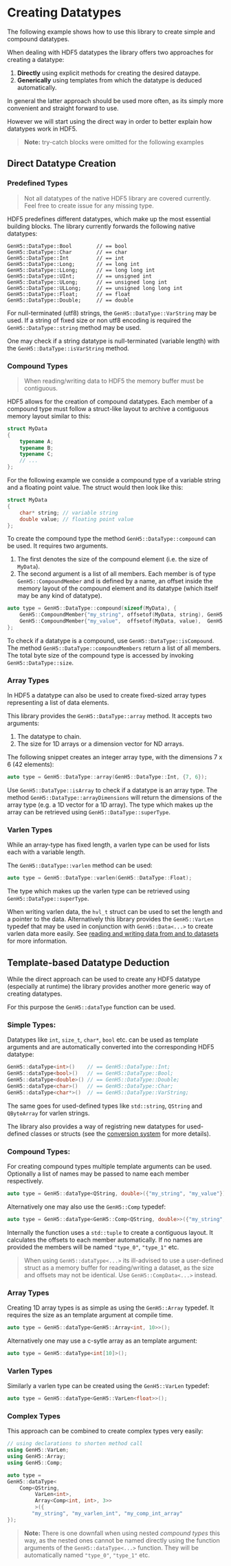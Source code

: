 <!--
SPDX-FileCopyrightText: 2023 German Aerospace Center (DLR)

SPDX-License-Identifier: MPL-2.0+
-->

# Creating Datatypes

The following example shows how to use this library to create simple and compound datatypes.

When dealing with HDF5 datatypes the library offers two approaches for creating a datatype:
1) **Directly** using explicit methods for creating the desired dataype.
2) **Generically** using templates from which the datatype is deduced automatically.

In general the latter approach should be used more often, as its simply more convenient and straight forward to use. 

However we will start using the direct way in order to better explain how datatypes work in HDF5.

> **Note:** try-catch blocks were omitted for the following examples

## Direct Datatype Creation

### Predefined Types

> Not all datatypes of the native HDF5 library are covered currently. Feel free to create issue for any missing type.

HDF5 predefines different datatypes, which make up the most essential building blocks. 
The library currently forwards the following native datatypes:

```ccpp    
GenH5::DataType::Bool        // == bool
GenH5::DataType::Char        // == char
GenH5::DataType::Int         // == int
GenH5::DataType::Long;       // == long int
GenH5::DataType::LLong;      // == long long int
GenH5::DataType::UInt;       // == unsigned int
GenH5::DataType::ULong;      // == unsigned long int
GenH5::DataType::ULLong;     // == unsigned long long int
GenH5::DataType::Float;      // == float
GenH5::DataType::Double;     // == double
```

For null-terminated (utf8) strings, the `GenH5::DataType::VarString` may be used. 
If a string of fixed size or non utf8 encoding is required the `GenH5::DataType::string` method may be used.

One may check if a string datatype is null-terminated (variable length) with the `GenH5::DataType::isVarString` method. 

### Compound Types

> When reading/writing data to HDF5 the memory buffer must be contiguous. 

HDF5 allows for the creation of compound datatypes. 
Each member of a compound type must follow a struct-like layout to archive a contiguous memory layout similar to this:

```cpp
struct MyData
{
    typename A;
    typename B;
    typename C;
    // ...
};
```

For the following example we conside a compound type of a variable string and a floating point value. 
The struct would then look like this:

```cpp
struct MyData
{
    char* string; // variable string
    double value; // floating point value
};
```

To create the compound type the method `GenH5::DataType::compound` can be used. It requires two arguments. 
1) The first denotes the size of the compound element (i.e. the size of `MyData`).
2) The second argument is a list of all members.
Each member is of type `GenH5::CompoundMember` and is defined by a name, an offset inside the memory layout of the compound element and its datatype (which itself may be any kind of datatype).

```cpp
auto type = GenH5::DataType::compound(sizeof(MyData), {
	GenH5::CompoundMember{"my_string", offsetof(MyData, string), GenH5::DataType::VarString},
	GenH5::CompoundMember{"my_value",  offsetof(MyData, value),  GenH5::DataType::Double},
};
```

To check if a datatype is a compound, use `GenH5::DataType::isCompound`. 
The method `GenH5::DataType::compoundMembers` return a list of all members. 
The total byte size of the compound type is accessed by invoking `GenH5::DataType::size`.

### Array Types

In HDF5 a datatype can also be used to create fixed-sized array types representing a list of data elements.

This library provides the `GenH5::DataType::array` method. It accepts two arguments:
1) The datatype to chain.
2) The size for 1D arrays or a dimension vector for ND arrays.

The following snippet creates an integer array type, with the dimensions 7 x 6 (42 elements):

```cpp
auto type = GenH5::DataType::array(GenH5::DataType::Int, {7, 6});
```

Use `GenH5::DataType::isArray` to check if a datatype is an array type. 
The method `GenH5::DataType::arrayDimensions` will return the dimensions of the array type (e.g. a 1D vector for a 1D array).
The type which makes up the array can be retrieved using `GenH5::DataType::superType`.


### Varlen Types

While an array-type has fixed length, a varlen type can be used for lists each with a variable length.

The `GenH5::DataType::varlen` method can be used:

```cpp
auto type = GenH5::DataType::varlen(GenH5::DataType::Float);
```

The type which makes up the varlen type can be retrieved using `GenH5::DataType::superType`.

When writing varlen data, the `hvl_t` struct can be used to set the length and a pointer to the data. 
Alternatively this library provides the `GenH5::VarLen` typedef that may be used in conjunction with `GenH5::Data<...>` to create varlen data more easily.
See [reading and writing data from and to datasets](dataset_read_write.md) for more information.

## Template-based Datatype Deduction

While the direct approach can be used to create any HDF5 datatype (especially at runtime) the library provides another more generic way of creating datatypes.

For this purpose the `GenH5::dataType` function can be used.

### Simple Types:

Datatypes like `int`, `size_t`, `char*`, `bool` etc. can be used as template arguments and are automatically converted into the corresponding HDF5 datatype:

```cpp
GenH5::dataType<int>()    // == GenH5::DataType::Int;
GenH5::dataType<bool>()   // == GenH5::DataType::Bool;
GenH5::dataType<double>() // == GenH5::DataType::Double;
GenH5::dataType<char>()   // == GenH5::DataType::Char;
GenH5::dataType<char*>()  // == GenH5::DataType::VarString;
```

The same goes for used-defined types like `std::string`, `QString` and `QByteArray` for varlen strings.

The library also provides a way of registring new datatypes for used-defined classes or structs (see the [conversion system](conversion_system.md) for more details). 

### Compound Types:

For creating compound types multiple template arguments can be used.
Optionally a list of names may be passed to name each member respectively.

```cpp
auto type = GenH5::dataType<QString, double>({"my_string", "my_value"});
```

Alternatively one may also use the `GenH5::Comp` typedef:

```cpp
auto type = GenH5::dataType<GenH5::Comp<QString, double>>({"my_string", "my_value"});
```

Internally the function uses a `std::tuple` to create a contiguous layout. It calculates the offsets to each member automatically. If no names are provided the members will be named `"type_0"`, `"type_1"` etc.

> When using `GenH5::dataType<...>` its ill-advised to use a user-defined struct as a memory buffer for reading/writing a dataset, as the size and offsets may not be identical. 
Use `GenH5::CompData<...>` instead.

### Array Types

Creating 1D array types is as simple as using the `GenH5::Array` typedef. It requires the size as an template argument at compile time.

```cpp
auto type = GenH5::dataType<GenH5::Array<int, 10>>();
```

Alternatively one may use a c-sytle array as an template argument:

```cpp
auto type = GenH5::dataType<int[10]>();
```

### Varlen Types

Similarly a varlen type can be created using the `GenH5::VarLen` typedef:

```cpp
auto type = GenH5::dataType<GenH5::VarLen<float>>();
```

### Complex Types

This approach can be combined to create complex types very easily:

```cpp
// using declarations to shorten method call
using GenH5::VarLen;
using GenH5::Array;
using GenH5::Comp;

auto type = 
GenH5::dataType< 
    Comp<QString,
         VarLen<int>,
         Array<Comp<int, int>, 3>>
         >({
        "my_string", "my_varlen_int", "my_comp_int_array"
});
```

> **Note:** There is one downfall when using nested *compound types* this way, as the nested ones cannot be named directly using the function arguments of the `GenH5::dataType<...>` function.
They will be automatically named `"type_0"`, `"type_1"` etc.
